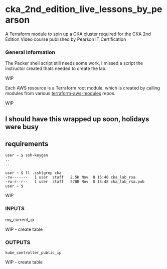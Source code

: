 # cka_2nd_edition_live_lessons_by_pearson
A Terraform module to spin up a CKA cluster required for the CKA 2nd Edition Video course published by Pearson IT Certification


### General information
The Packer shell script still needs some work, I missed a script the instructor created thats needed to create the lab.  

WIP 


Each AWS resource is a Terraform root module, which is created by calling modules from various [terraform-aws-modules](https://github.com/terraform-aws-modules) repos.  

WIP

## I should have this wrapped up soon, holidays were busy

## requirements
```
user ~ $ ssh-keygen
..
..

user ~ $ ll .ssh|grep cka
-rw-------   1 user  staff   2.5K Nov  8 15:48 cka_lab_rsa
-rw-r--r--   1 user  staff   578B Nov  8 15:48 cka_lab_rsa.pub
user ~ $
```
WIP
### INPUTS
my_current_ip 

WIP - create table
### OUTPUTS
```
kube_controller_public_ip

```
WIP - create table
